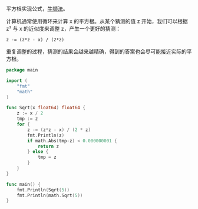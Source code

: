 平方根实现公式，[牛顿法](https://zh.wikipedia.org/wiki/牛顿法)。

计算机通常使用循环来计算 x 的平方根。从某个猜测的值 z 开始，我们可以根据 z² 与 x 的近似度来调整 z，产生一个更好的猜测：

```
z -= (z*z - x) / (2*z)
```

重复调整的过程，猜测的结果会越来越精确，得到的答案也会尽可能接近实际的平方根。

```go
package main

import (
	"fmt"
	"math"
)

func Sqrt(x float64) float64 {
	z := x / 2
	tmp := z
	for {
		z -= (z*z - x) / (2 * z)
		fmt.Println(z)
		if math.Abs(tmp-z) < 0.000000001 {
			return z
		} else {
			tmp = z
		}
	}
}

func main() {
	fmt.Println(Sqrt(5))
	fmt.Println(math.Sqrt(5))
}

```

